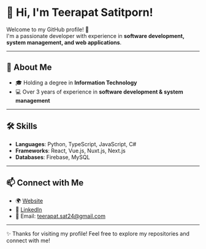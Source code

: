 # 👋 Hi, I'm Teerapat Satitporn!

Welcome to my GitHub profile! 🚀  
I'm a passionate developer with experience in **software development, system management, and web applications**.

---

## 🌟 About Me
- 🎓 Holding a degree in **Information Technology**
- 💻 Over 3 years of experience in **software development & system management**

---

## 🛠️ Skills
- **Languages**: Python, TypeScript, JavaScript, C#
- **Frameworks**: React, Vue.js, Nuxt.js, Next.js
- **Databases**: Firebase, MySQL

---

## 📫 Connect with Me
- 🌍 [Website](https://portfolio-teerapat.vercel.app/)
- 💼 [LinkedIn](https://www.linkedin.com/in/teerapat-satitporn-64a553208/)
- 📧 Email: teerapat.sat24@gmail.com

---

✨ Thanks for visiting my profile! Feel free to explore my repositories and connect with me!

<!--
**nnewtrp/nnewtrp** is a ✨ _special_ ✨ repository because its `README.md` (this file) appears on your GitHub profile.

Here are some ideas to get you started:

- 🔭 I’m currently working on ...
- 🌱 I’m currently learning ...
- 👯 I’m looking to collaborate on ...
- 🤔 I’m looking for help with ...
- 💬 Ask me about ...
- 📫 How to reach me: ...
- 😄 Pronouns: ...
- ⚡ Fun fact: ...
-->
